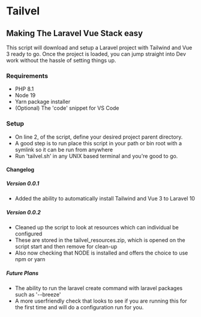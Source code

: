 # Tailvel
## Making The Laravel Vue Stack easy

This script will download and setup a Laravel project with Tailwind and Vue 3 ready to go.  Once the project is loaded, you can jump straight into Dev work without the hassle of setting things up.

### Requirements
- PHP 8.1
- Node 19
- Yarn package installer
- (Optional) The 'code' snippet for VS Code

### Setup
- On line 2, of the script, define your desired project parent directory.
- A good step is to run place this script in your path or bin root with a symlink so it can be run from anywhere
- Run 'tailvel.sh' in any UNIX based terminal and you're good to go.

#### Changelog
##### Version 0.0.1
- Added the ability to automatically install Tailwind and Vue 3 to Laravel 10
##### Version 0.0.2
- Cleaned up the script to look at resources which can individual be configured
- These are stored in the tailvel_resources.zip, which is opened on the script start and then remove for clean-up
- Also now checking that NODE is installed and offers the choice to use npm or yarn
  
##### Future Plans
- The ability to run the laravel create command with laravel packages such as '--breeze'
- A more userfriendly check that looks to see if you are running this for the first time and will do a configuration run for you. 
